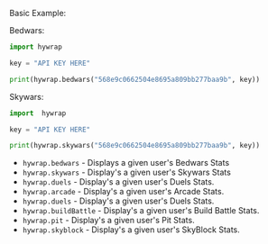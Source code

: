 
Basic Example:


Bedwars:
```py
import hywrap

key = "API KEY HERE"

print(hywrap.bedwars("568e9c0662504e8695a809bb277baa9b", key))
```

Skywars:
```py
import  hywrap

key = "API KEY HERE"

print(hywrap.skywars("568e9c0662504e8695a809bb277baa9b", key))
```

- `hywrap.bedwars` - Displays a given user's Bedwars Stats
- `hywrap.skywars` - Display's a given user's Skywars Stats
- `hywrap.duels` - Display's a given user's Duels Stats.
- `hywrap.arcade` - Display's a given user's Arcade Stats.
- `hywrap.duels` - Display's a given user's Duels Stats.
- `hywrap.buildBattle` - Display's a given user's Build Battle Stats.
- `hywrap.pit` - Display's a given user's Pit Stats.
- `hywrap.skyblock` - Display's a given user's SkyBlock Stats.
